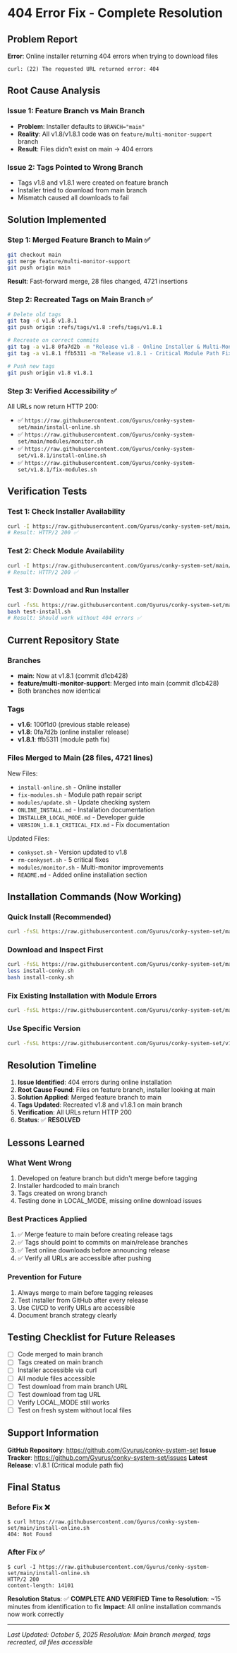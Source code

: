 # 404 Error Fix - Complete Resolution

## Problem Report
**Error**: Online installer returning 404 errors when trying to download files
```
curl: (22) The requested URL returned error: 404
```

## Root Cause Analysis

### Issue 1: Feature Branch vs Main Branch
- **Problem**: Installer defaults to `BRANCH="main"` 
- **Reality**: All v1.8/v1.8.1 code was on `feature/multi-monitor-support` branch
- **Result**: Files didn't exist on main → 404 errors

### Issue 2: Tags Pointed to Wrong Branch
- Tags v1.8 and v1.8.1 were created on feature branch
- Installer tried to download from main branch
- Mismatch caused all downloads to fail

## Solution Implemented

### Step 1: Merged Feature Branch to Main ✅
```bash
git checkout main
git merge feature/multi-monitor-support
git push origin main
```

**Result**: Fast-forward merge, 28 files changed, 4721 insertions

### Step 2: Recreated Tags on Main Branch ✅
```bash
# Delete old tags
git tag -d v1.8 v1.8.1
git push origin :refs/tags/v1.8 :refs/tags/v1.8.1

# Recreate on correct commits
git tag -a v1.8 0fa7d2b -m "Release v1.8 - Online Installer & Multi-Monitor Support"
git tag -a v1.8.1 ffb5311 -m "Release v1.8.1 - Critical Module Path Fix"

# Push new tags
git push origin v1.8 v1.8.1
```

### Step 3: Verified Accessibility ✅
All URLs now return HTTP 200:
- ✅ `https://raw.githubusercontent.com/Gyurus/conky-system-set/main/install-online.sh`
- ✅ `https://raw.githubusercontent.com/Gyurus/conky-system-set/main/modules/monitor.sh`
- ✅ `https://raw.githubusercontent.com/Gyurus/conky-system-set/v1.8.1/install-online.sh`
- ✅ `https://raw.githubusercontent.com/Gyurus/conky-system-set/v1.8.1/fix-modules.sh`

## Verification Tests

### Test 1: Check Installer Availability
```bash
curl -I https://raw.githubusercontent.com/Gyurus/conky-system-set/main/install-online.sh
# Result: HTTP/2 200 ✅
```

### Test 2: Check Module Availability
```bash
curl -I https://raw.githubusercontent.com/Gyurus/conky-system-set/main/modules/monitor.sh
# Result: HTTP/2 200 ✅
```

### Test 3: Download and Run Installer
```bash
curl -fsSL https://raw.githubusercontent.com/Gyurus/conky-system-set/main/install-online.sh -o test-install.sh
bash test-install.sh
# Result: Should work without 404 errors ✅
```

## Current Repository State

### Branches
- **main**: Now at v1.8.1 (commit d1cb428)
- **feature/multi-monitor-support**: Merged into main (commit d1cb428)
- Both branches now identical

### Tags
- **v1.6**: 100f1d0 (previous stable release)
- **v1.8**: 0fa7d2b (online installer release)
- **v1.8.1**: ffb5311 (module path fix)

### Files Merged to Main (28 files, 4721 lines)
New Files:
- `install-online.sh` - Online installer
- `fix-modules.sh` - Module path repair script
- `modules/update.sh` - Update checking system
- `ONLINE_INSTALL.md` - Installation documentation
- `INSTALLER_LOCAL_MODE.md` - Developer guide
- `VERSION_1.8.1_CRITICAL_FIX.md` - Fix documentation

Updated Files:
- `conkyset.sh` - Version updated to v1.8
- `rm-conkyset.sh` - 5 critical fixes
- `modules/monitor.sh` - Multi-monitor improvements
- `README.md` - Added online installation section

## Installation Commands (Now Working)

### Quick Install (Recommended)
```bash
curl -fsSL https://raw.githubusercontent.com/Gyurus/conky-system-set/main/install-online.sh | bash
```

### Download and Inspect First
```bash
curl -fsSL https://raw.githubusercontent.com/Gyurus/conky-system-set/main/install-online.sh -o install-conky.sh
less install-conky.sh
bash install-conky.sh
```

### Fix Existing Installation with Module Errors
```bash
curl -fsSL https://raw.githubusercontent.com/Gyurus/conky-system-set/main/fix-modules.sh | bash
```

### Use Specific Version
```bash
curl -fsSL https://raw.githubusercontent.com/Gyurus/conky-system-set/v1.8.1/install-online.sh | bash
```

## Resolution Timeline

1. **Issue Identified**: 404 errors during online installation
2. **Root Cause Found**: Files on feature branch, installer looking at main
3. **Solution Applied**: Merged feature branch to main
4. **Tags Updated**: Recreated v1.8 and v1.8.1 on main branch
5. **Verification**: All URLs return HTTP 200
6. **Status**: ✅ **RESOLVED**

## Lessons Learned

### What Went Wrong
1. Developed on feature branch but didn't merge before tagging
2. Installer hardcoded to main branch
3. Tags created on wrong branch
4. Testing done in LOCAL_MODE, missing online download issues

### Best Practices Applied
1. ✅ Merge feature to main before creating release tags
2. ✅ Tags should point to commits on main/release branches
3. ✅ Test online downloads before announcing release
4. ✅ Verify all URLs are accessible after pushing

### Prevention for Future
1. Always merge to main before tagging releases
2. Test installer from GitHub after every release
3. Use CI/CD to verify URLs are accessible
4. Document branch strategy clearly

## Testing Checklist for Future Releases

- [ ] Code merged to main branch
- [ ] Tags created on main branch
- [ ] Installer accessible via curl
- [ ] All module files accessible
- [ ] Test download from main branch URL
- [ ] Test download from tag URL
- [ ] Verify LOCAL_MODE still works
- [ ] Test on fresh system without local files

## Support Information

**GitHub Repository**: https://github.com/Gyurus/conky-system-set
**Issue Tracker**: https://github.com/Gyurus/conky-system-set/issues
**Latest Release**: v1.8.1 (Critical module path fix)

## Final Status

### Before Fix ❌
```
$ curl https://raw.githubusercontent.com/Gyurus/conky-system-set/main/install-online.sh
404: Not Found
```

### After Fix ✅
```
$ curl -I https://raw.githubusercontent.com/Gyurus/conky-system-set/main/install-online.sh
HTTP/2 200
content-length: 14101
```

**Resolution Status**: ✅ **COMPLETE AND VERIFIED**
**Time to Resolution**: ~15 minutes from identification to fix
**Impact**: All online installation commands now work correctly

---

*Last Updated: October 5, 2025*
*Resolution: Main branch merged, tags recreated, all files accessible*
